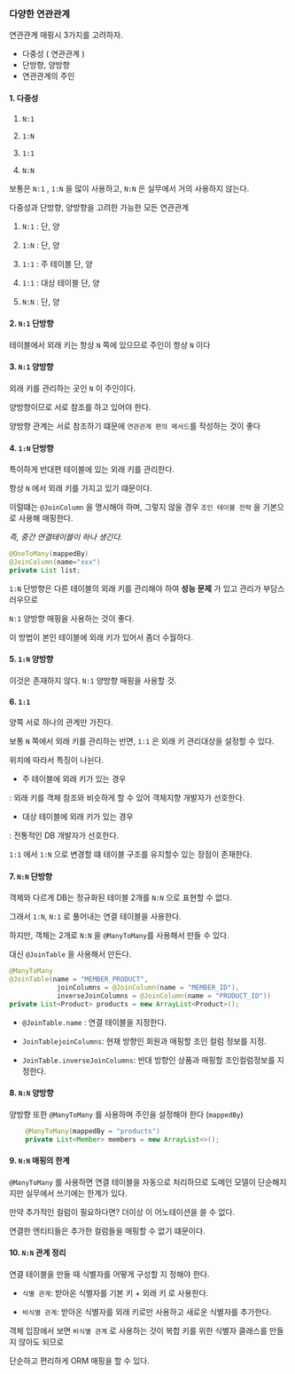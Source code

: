 
### 다양한 연관관계

연관관계 매핑시 3가지를 고려하자.

+ 다중성 ( 연관관계 )
+ 단방향, 양방향
+ 연관관계의 주인


#### 1. 다중성

1) `N:1`
 
2) `1:N`
 
3) `1:1`

4) `N:N`

보통은 `N:1` , `1:N` 을 많이 사용하고,  `N:N` 은 실무에서 거의 사용하지 않는다.


다중성과 단방향, 양방향을 고려한 가능한 모든 연관관계

1) `N:1` : 단, 양

2) `1:N` : 단, 양

3) `1:1` : 주 테이블 단, 양

4) `1:1` : 대상 테이블 단, 양

5) `N:N` : 단, 양


####  2. `N:1` 단방향

테이블에서 외래 키는 항상 `N` 쪽에 있으므로 주인이 항상 `N` 이다


#### 3. `N:1` 양방향

외래 키를 관리하는 곳인 `N` 이 주인이다.

양방향이므로 서로 참조를  하고 있어야 한다.

양방향 관계는 서로 참조하기 떄문에 `연관관계 편의 메서드`를 작성하는 것이 좋다



#### 4. `1:N`  단방향

특이하게 반대편 테이블에 있는 외래 키를 관리한다.

항상 `N` 에서 외래 키를 가지고 있기 떄문이다.

이럴떄는 `@JoinColumn` 을 명시해야 하며, 그렇지 않을 경우 `조인 테이블 전략` 을 기본으로 사용해 매핑한다.

*즉, 중간 연결테이블이 하나 생긴다.*

```java
@OneToMany(mappedBy)
@JoinColumn(name="xxx")
private List list;
```

`1:N` 단방향은 다른 테이블의 외래 키를 관리해야 하여 **성능 문제** 가 있고 관리가 부담스러우므로

`N:1` 양방향 매핑을 사용하는 것이 좋다.

이 방법이 본인 테이블에 외래 키가 있어서 좀더 수월하다.

#### 5. `1:N` 양방향

이것은 존재하지 않다. `N:1` 양방향 매핑을 사용할 것.



#### 6. `1:1` 

양쪽 서로 하나의 관계만 가진다.

보통 `N` 쪽에서 외래 키를 관리하는 반면, `1:1` 은 외래 키 관리대상을 설정할 수 있다.


위치에 따라서 특징이 나뉜다.

+ 주 테이블에 외래 키가 있는 경우

: 외래 키를 객체 참조와 비슷하게 할 수 있어 객체지향 개발자가 선호한다.

+ 대상 테이블에 외래 키가 있는 경우

: 전통적인 DB 개발자가 선호한다.

`1:1` 에서 `1:N` 으로 변경할 떄 테이블 구조를 유지할수 있는 장점이 존재한다.



#### 7. `N:N` 단방향

객체와 다르게 DB는 정규화된 테이블 2개를 `N:N` 으로 표현할 수 없다.

그래서 `1:N`,  `N:1` 로 풀어내는 연결 테이블을 사용한다.

하지만,  객체는 2개로 `N:N` 을 `@ManyToMany`를 사용해서 만들 수 있다.

대신 `@JoinTable` 을 사용해서 만든다.

```java
@ManyToMany
@JoinTable(name = "MEMBER_PRODUCT",
			joinColumns = @JoinColumn(name = "MEMBER_ID"),
			inverseJoinColumns = @JoinColumn(name = "PRODUCT_ID"))
private List<Product> products = new ArrayList<Product>();
```

- `@JoinTable.name` : 연결 테이블을 지정한다.

- `JoinTablejoinColumns`:  현재 방향인 회원과 매핑할 조인 컬럼 정보를 지정.

- `JoinTable.inverseJoinColumns`:  반대 방향인 상품과 매핑할 조인컬럼정보를 지정한다.




#### 8. `N:N` 양방향

양방향 또한 `@ManyToMany` 를 사용하며 주인을 설정해야 한다 (`mappedBy`)

```java
    @ManyToMany(mappedBy = "products")
    private List<Member> members = new ArrayList<>();
```


#### 9. `N:N` 매핑의 한계

`@ManyToMany` 를 사용하면 연결 테이블을 자동으로 처리하므로 도메인 모델이 단순해지지만 실무에서 쓰기에는 한계가 있다.

만약 추가적인 컬럼이 필요하다면? 더이상 이 어노테이션을 쓸 수 없다.

연결한 엔티티들은 추가한 컬럼들을 매핑할 수 없기 떄문이다.



#### 10. `N:N` 관계 정리

연결 테이블을 만들 때 식별자를 어떻게 구성할 지 정해야 한다.

+ `식별 관계`: 받아온 식별자를 기본 키 + 외래 키 로 사용한다.

+ `비식별 관계`: 받아온 식별자를 외래 키로만 사용하고 새로운 식별자를 추가한다.


객체 입장에서 보면  `비식별 관계` 로 사용하는 것이 복합 키를 위한 식별자 클래스를 만들지 않아도 되므로

단순하고 편리하게 ORM 매핑을 할 수 있다.







